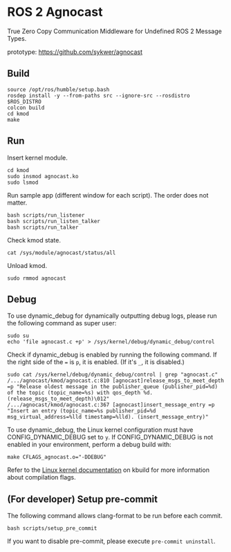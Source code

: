 # ROS 2 Agnocast
True Zero Copy Communication Middleware for Undefined ROS 2 Message Types.

prototype: https://github.com/sykwer/agnocast

## Build
```
source /opt/ros/humble/setup.bash
rosdep install -y --from-paths src --ignore-src --rosdistro $ROS_DISTRO
colcon build
cd kmod
make
```

## Run
Insert kernel module.
```
cd kmod
sudo insmod agnocast.ko
sudo lsmod
```

Run sample app (different window for each script).
The order does not matter.
```
bash scripts/run_listener
bash scripts/run_listen_talker
bash scripts/run_talker
```

Check kmod state.
```
cat /sys/module/agnocast/status/all
```

Unload kmod.
```
sudo rmmod agnocast
```

## Debug
To use dynamic_debug for dynamically outputting debug logs, please run the following command as super user:
```
sudo su
echo 'file agnocast.c +p' > /sys/kernel/debug/dynamic_debug/control
```

Check if dynamic_debug is enabled by running the following command. If the right side of the `=` is `p`, it is enabled. (If it's `_`, it is disabled.)
```
sudo cat /sys/kernel/debug/dynamic_debug/control | grep "agnocast.c"
/.../agnocast/kmod/agnocast.c:810 [agnocast]release_msgs_to_meet_depth =p "Release oldest message in the publisher_queue (publisher_pid=%d) of the topic (topic_name=%s) with qos_depth %d. (release_msgs_to_meet_depth)\012"
/.../agnocast/kmod/agnocast.c:367 [agnocast]insert_message_entry =p "Insert an entry (topic_name=%s publisher_pid=%d msg_virtual_address=%lld timestamp=%lld). (insert_message_entry)"
```

To use dynamic_debug, the Linux kernel configuration must have CONFIG_DYNAMIC_DEBUG set to `y`.
If CONFIG_DYNAMIC_DEBUG is not enabled in your environment, perform a debug build with:
```
make CFLAGS_agnocast.o="-DDEBUG"
```
Refer to the [Linux kernel documentation](https://www.kernel.org/doc/Documentation/kbuild/makefiles.txt) on kbuild for more information about compilation flags.

## (For developer) Setup pre-commit

The following command allows clang-format to be run before each commit.

```
bash scripts/setup_pre_commit
```

If you want to disable pre-commit, please execute `pre-commit uninstall`.
